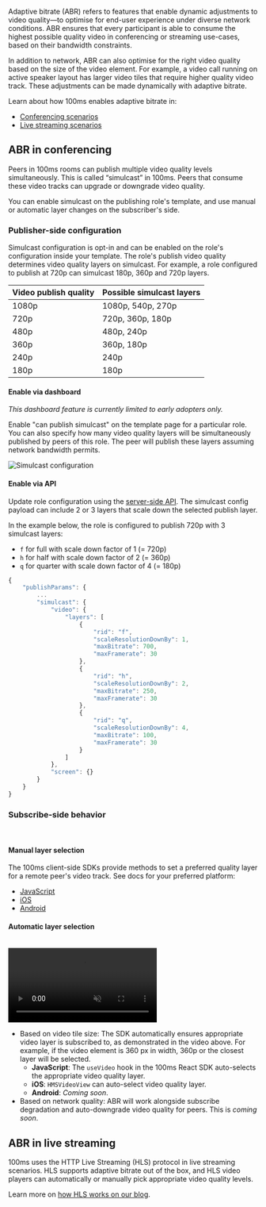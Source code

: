 Adaptive bitrate (ABR) refers to features that enable dynamic adjustments to video quality—to optimise for end-user experience under diverse network conditions. ABR ensures that every participant is able to consume the highest possible quality video in conferencing or streaming use-cases, based on their bandwidth constraints.

In addition to network, ABR can also optimise for the right video quality based on the size of the video element. For example, a video call running on active speaker layout has larger video tiles that require higher quality video track. These adjustments can be made dynamically with adaptive bitrate.

Learn about how 100ms enables adaptive bitrate in:

- [Conferencing scenarios](#abr-in-conferencing)
- [Live streaming scenarios](#abr-in-live-streaming)

## ABR in conferencing

Peers in 100ms rooms can publish multiple video quality levels simultaneously. This is called “simulcast” in 100ms. Peers that consume these video tracks can upgrade or downgrade video quality.

You can enable simulcast on the publishing role's template, and use manual or automatic layer changes on the subscriber's side.

### Publisher-side configuration

Simulcast configuration is opt-in and can be enabled on the role's configuration inside your template. The role's publish video quality determines video quality layers on simulcast. For example, a role configured to publish at 720p can simulcast 180p, 360p and 720p layers.

| Video publish quality | Possible simulcast layers |
| --------------------- | ------------------------- |
| 1080p                 | 1080p, 540p, 270p         |
| 720p                  | 720p, 360p, 180p          |
| 480p                  | 480p, 240p                |
| 360p                  | 360p, 180p                |
| 240p                  | 240p                      |
| 180p                  | 180p                      |

#### Enable via dashboard

_This dashboard feature is currently limited to early adopters only._

Enable "can publish simulcast" on the template page for a particular role. You can also specify how many video quality layers will be simultaneously published by peers of this role. The peer will publish these layers assuming network bandwidth permits.

![Simulcast configuration](/guides/simulcast-on-dashboard.png)

#### Enable via API

Update role configuration using the [server-side API](/docs/server-side/v2/policy/create-update-role). The simulcast config payload can include 2 or 3 layers that scale down the selected publish layer.

In the example below, the role is configured to publish 720p with 3 simulcast layers:

- `f` for full with scale down factor of 1 (= 720p)
- `h` for half with scale down factor of 2 (= 360p)
- `q` for quarter with scale down factor of 4 (= 180p)

```js
{
    "publishParams": {
        ...
        "simulcast": {
            "video": {
                "layers": [
                    {
                        "rid": "f",
                        "scaleResolutionDownBy": 1,
                        "maxBitrate": 700,
                        "maxFramerate": 30
                    },
                    {
                        "rid": "h",
                        "scaleResolutionDownBy": 2,
                        "maxBitrate": 250,
                        "maxFramerate": 30
                    },
                    {
                        "rid": "q",
                        "scaleResolutionDownBy": 4,
                        "maxBitrate": 100,
                        "maxFramerate": 30
                    }
                ]
            },
            "screen": {}
        }
    }
}
```

### Subscribe-side behavior

<br/>

#### Manual layer selection

The 100ms client-side SDKs provide methods to set a preferred quality layer for a remote peer's video track. See docs for your preferred platform:

- [JavaScript](/docs/javascript/v2/advanced-features/simulcast)
- [iOS](/docs/ios/v2/advanced-features/simulcast)
- [Android](/docs/android/v2/advanced-features/simulcast)

#### Automatic layer selection

<br/>
<video loop="true" controls="controls" id="vid" muted>
    <source src="/docs/guides/simulcast-tile-size-1.mp4" type="video/mp4" />
</video>
<br/>

- Based on video tile size: The SDK automatically ensures appropriate video layer is subscribed to, as demonstrated in the video above. For example, if the video element is 360 px in width, 360p or the closest layer will be selected.
  - **JavaScript**: The `useVideo` hook in the 100ms React SDK auto-selects the appropriate video quality layer.
  - **iOS**: `HMSVideoView` can auto-select video quality layer.
  - **Android**: _Coming soon_.
- Based on network quality: ABR will work alongside subscribe degradation and auto-downgrade video quality for peers. This is _coming soon_.

## ABR in live streaming

100ms uses the HTTP Live Streaming (HLS) protocol in live streaming scenarios. HLS supports adaptive bitrate out of the box, and HLS video players can automatically or manually pick appropriate video quality levels.

Learn more on [how HLS works on our blog](https://www.100ms.live/blog/hls-101-beginners-guide).
